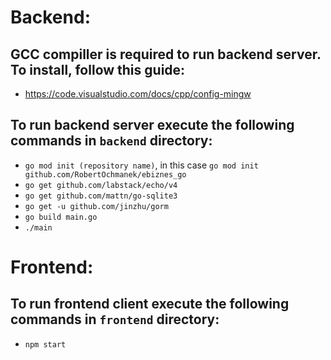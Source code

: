 # Backend:

## GCC compiller is required to run backend server. To install, follow this guide:
- https://code.visualstudio.com/docs/cpp/config-mingw

## To run backend server execute the following commands in `backend` directory:

- `go mod init (repository name)`, in this case `go mod init github.com/RobertOchmanek/ebiznes_go`
- `go get github.com/labstack/echo/v4`
- `go get github.com/mattn/go-sqlite3`
- `go get -u github.com/jinzhu/gorm`
- `go build main.go`
- `./main`


# Frontend:

## To run frontend client execute the following commands in `frontend` directory:

- `npm start`